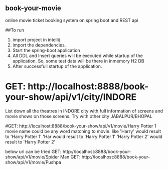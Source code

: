 ## book-your-movie
online movie ticket booking system on spring boot and REST api

##To run
1. import project in intellij
2. import the dependencies.
3. Start the spring-boot application
4. All DDL and Insert queries will be executed while startup of the application. So, some test data will be there in inmemory H2 DB
5. After successfull startup of the application.


# GET: http://localhost:8888/book-your-show/api/v1/city/INDORE
List down all the theatres in INDORE city with full information of screens and movie shows on those screens.
Try with other city JABALPUR/BHOPAL 

#GET: http://localhost:8888/book-your-show/api/v1/movie/Harry Potter 1
movie name could be any word matching to movie. like 
'Harry' would result to 'Harry Potter 1'
'Har would result to 'Harry Potter 1'
'Harry  Potter 2' would result to 'Harry Potter 2'

below url can be tried
GET: http://localhost:8888/book-your-show/api/v1/movie/Spider Man
GET: http://localhost:8888/book-your-show/api/v1/movie/Pushpa






